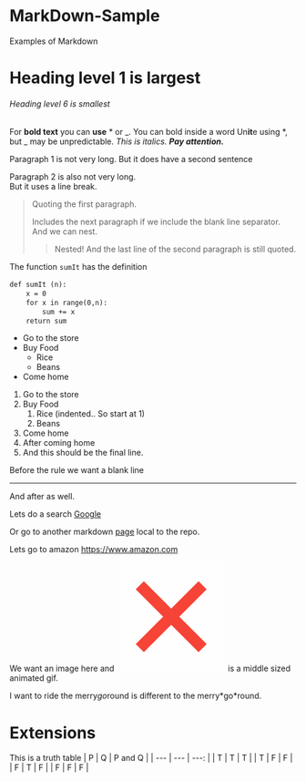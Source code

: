 # MarkDown-Sample
Examples of Markdown

# Heading level 1 is largest

###### Heading level 6 is smallest

For **bold text** you can __use__ * or _.
You can bold inside a word Un**it**e using *, but _ may be unpredictable.
*This is italics.*
***Pay attention.***

Paragraph 1 is not very long.
But it does have a second sentence

Paragraph 2 is also not very long.<br>
But it uses a line break.

> Quoting the first paragraph.
>
>Includes the next paragraph if we include the blank line separator.
And we can nest.
>> Nested!
And the last line of the second paragraph is still quoted.

The function `sumIt` has the definition
```
def sumIt (n):
	x = 0
	for x in range(0,n):
		sum += x
	return sum
```

* Go to the store
* Buy Food
	* Rice
	* Beans
* Come home

1. Go to the store
2. Buy Food
	1. Rice (indented.. So start at 1)
	6. Beans
1. Come home
2. After coming home
3. And this should be the final line.

Before the rule we want a blank line

---

And after as well.

Lets do a search [Google](https://www.google.com)

Or go to another markdown [page](second.md) local to the repo.

Lets go to amazon <https://www.amazon.com> 

We want an image here and ![Delete](images/delete.gif) is a middle sized animated gif.

I want to ride the merry*go*round is different to the merry\*go\*round.

# Extensions
This is a truth table
| P | Q | P and Q |
| --- | --- | ---: |
| T | T | T |
| T | F | F |
| F | T | F |
| F | F | F |




